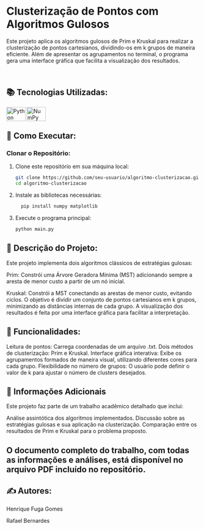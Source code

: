 # Clusterização de Pontos com Algoritmos Gulosos 

Este projeto aplica os algoritmos gulosos de Prim e Kruskal 
        para realizar a clusterização de pontos cartesianos, dividindo-os em k grupos 
        de maneira eficiente. Além de apresentar os agrupamentos no terminal, o programa gera uma 
        interface gráfica que facilita a visualização dos resultados.

<br>

## 📚 Tecnologias Utilizadas:
<img align="left" title="Python" alt="Python" height="37.5" width="50" src="https://cdn.jsdelivr.net/gh/devicons/devicon/icons/python/python-original.svg">
<img align="left" title="NumPy" alt="NumPy" height="37.5" width="50" src="https://cdn.jsdelivr.net/gh/devicons/devicon/icons/numpy/numpy-original.svg">

<br><br>

## 🔧 Como Executar:
### Clonar o Repositório:
1. Clone este repositório em sua máquina local:
   ```bash
   git clone https://github.com/seu-usuario/algoritmo-clusterizacao.git
   cd algoritmo-clusterizacao
2. Instale as bibliotecas necessárias:
   ```bash
     pip install numpy matplotlib
3. Execute o programa principal:
   ```bash
   python main.py

## 📝 Descrição do Projeto:
Este projeto implementa dois algoritmos clássicos de estratégias gulosas:

Prim: Constrói uma Árvore Geradora Mínima (MST) adicionando sempre a aresta de menor custo a partir de um nó inicial.

Kruskal: Constrói a MST conectando as arestas de menor custo, evitando ciclos.
O objetivo é dividir um conjunto de pontos cartesianos em k grupos, minimizando as distâncias internas de cada grupo. A visualização dos resultados é feita por uma interface gráfica para facilitar a interpretação.

## 🎯 Funcionalidades:
Leitura de pontos: Carrega coordenadas de um arquivo .txt.
Dois métodos de clusterização: Prim e Kruskal.
Interface gráfica interativa: Exibe os agrupamentos formados de maneira visual, utilizando diferentes cores para cada grupo.
Flexibilidade no número de grupos: O usuário pode definir o valor de k para ajustar o número de clusters desejados.

## 📄 Informações Adicionais
Este projeto faz parte de um trabalho acadêmico detalhado que inclui:

Análise assintótica dos algoritmos implementados.
Discussão sobre as estratégias gulosas e sua aplicação na clusterização.
Comparação entre os resultados de Prim e Kruskal para o problema proposto.

## O documento completo do trabalho, com todas as informações e análises, está disponível no arquivo PDF incluído no repositório.

## ✍️ Autores:
Henrique Fuga Gomes

Rafael Bernardes
